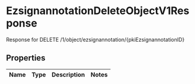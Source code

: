 

# EzsignannotationDeleteObjectV1Response

Response for DELETE /1/object/ezsignannotation/{pkiEzsignannotationID}

## Properties

| Name | Type | Description | Notes |
|------------ | ------------- | ------------- | -------------|




